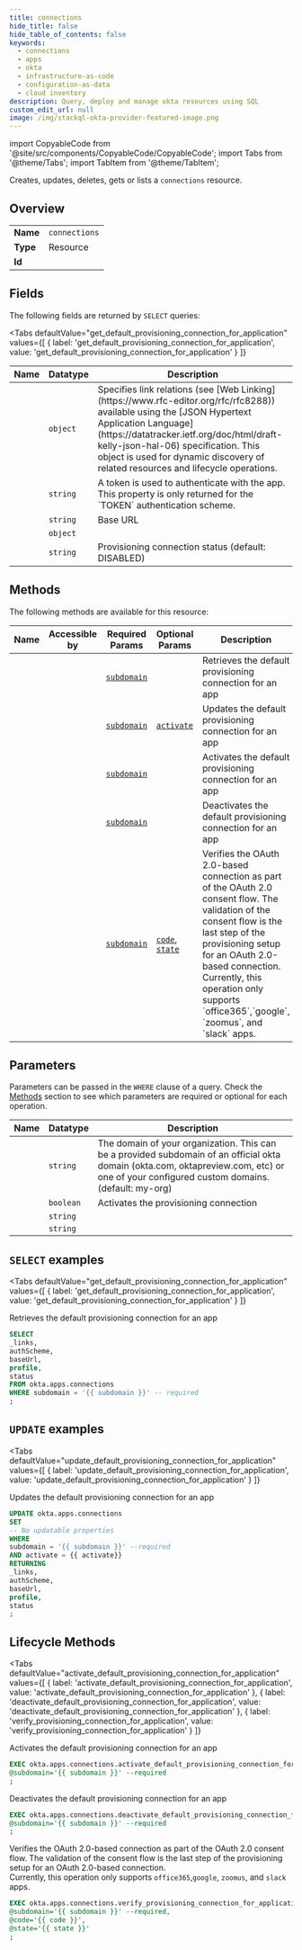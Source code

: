```yaml
--- 
title: connections
hide_title: false
hide_table_of_contents: false
keywords:
  - connections
  - apps
  - okta
  - infrastructure-as-code
  - configuration-as-data
  - cloud inventory
description: Query, deploy and manage okta resources using SQL
custom_edit_url: null
image: /img/stackql-okta-provider-featured-image.png
---
```


import CopyableCode from '@site/src/components/CopyableCode/CopyableCode';
import Tabs from '@theme/Tabs';
import TabItem from '@theme/TabItem';

Creates, updates, deletes, gets or lists a <code>connections</code> resource.

## Overview
<table><tbody>
<tr><td><b>Name</b></td><td><code>connections</code></td></tr>
<tr><td><b>Type</b></td><td>Resource</td></tr>
<tr><td><b>Id</b></td><td><CopyableCode code="okta.apps.connections" /></td></tr>
</tbody></table>

## Fields

The following fields are returned by `SELECT` queries:

<Tabs
    defaultValue="get_default_provisioning_connection_for_application"
    values={[
        { label: 'get_default_provisioning_connection_for_application', value: 'get_default_provisioning_connection_for_application' }
    ]}
>
<TabItem value="get_default_provisioning_connection_for_application">

<table>
<thead>
    <tr>
    <th>Name</th>
    <th>Datatype</th>
    <th>Description</th>
    </tr>
</thead>
<tbody>
<tr>
    <td><CopyableCode code="_links" /></td>
    <td><code>object</code></td>
    <td>Specifies link relations (see [Web Linking](https://www.rfc-editor.org/rfc/rfc8288)) available using the [JSON Hypertext Application Language](https://datatracker.ietf.org/doc/html/draft-kelly-json-hal-06) specification. This object is used for dynamic discovery of related resources and lifecycle operations.</td>
</tr>
<tr>
    <td><CopyableCode code="authScheme" /></td>
    <td><code>string</code></td>
    <td>A token is used to authenticate with the app. This property is only returned for the `TOKEN` authentication scheme.</td>
</tr>
<tr>
    <td><CopyableCode code="baseUrl" /></td>
    <td><code>string</code></td>
    <td>Base URL</td>
</tr>
<tr>
    <td><CopyableCode code="profile" /></td>
    <td><code>object</code></td>
    <td></td>
</tr>
<tr>
    <td><CopyableCode code="status" /></td>
    <td><code>string</code></td>
    <td>Provisioning connection status (default: DISABLED)</td>
</tr>
</tbody>
</table>
</TabItem>
</Tabs>

## Methods

The following methods are available for this resource:

<table>
<thead>
    <tr>
    <th>Name</th>
    <th>Accessible by</th>
    <th>Required Params</th>
    <th>Optional Params</th>
    <th>Description</th>
    </tr>
</thead>
<tbody>
<tr>
    <td><a href="#get_default_provisioning_connection_for_application"><CopyableCode code="get_default_provisioning_connection_for_application" /></a></td>
    <td><CopyableCode code="select" /></td>
    <td><a href="#parameter-subdomain"><code>subdomain</code></a></td>
    <td></td>
    <td>Retrieves the default provisioning connection for an app</td>
</tr>
<tr>
    <td><a href="#update_default_provisioning_connection_for_application"><CopyableCode code="update_default_provisioning_connection_for_application" /></a></td>
    <td><CopyableCode code="update" /></td>
    <td><a href="#parameter-subdomain"><code>subdomain</code></a></td>
    <td><a href="#parameter-activate"><code>activate</code></a></td>
    <td>Updates the default provisioning connection for an app</td>
</tr>
<tr>
    <td><a href="#activate_default_provisioning_connection_for_application"><CopyableCode code="activate_default_provisioning_connection_for_application" /></a></td>
    <td><CopyableCode code="exec" /></td>
    <td><a href="#parameter-subdomain"><code>subdomain</code></a></td>
    <td></td>
    <td>Activates the default provisioning connection for an app</td>
</tr>
<tr>
    <td><a href="#deactivate_default_provisioning_connection_for_application"><CopyableCode code="deactivate_default_provisioning_connection_for_application" /></a></td>
    <td><CopyableCode code="exec" /></td>
    <td><a href="#parameter-subdomain"><code>subdomain</code></a></td>
    <td></td>
    <td>Deactivates the default provisioning connection for an app</td>
</tr>
<tr>
    <td><a href="#verify_provisioning_connection_for_application"><CopyableCode code="verify_provisioning_connection_for_application" /></a></td>
    <td><CopyableCode code="exec" /></td>
    <td><a href="#parameter-subdomain"><code>subdomain</code></a></td>
    <td><a href="#parameter-code"><code>code</code></a>, <a href="#parameter-state"><code>state</code></a></td>
    <td>Verifies the OAuth 2.0-based connection as part of the OAuth 2.0 consent flow. The validation of the consent flow is the last step of the provisioning setup for an OAuth 2.0-based connection.<br />Currently, this operation only supports `office365`,`google`, `zoomus`, and `slack` apps.<br /></td>
</tr>
</tbody>
</table>

## Parameters

Parameters can be passed in the `WHERE` clause of a query. Check the [Methods](#methods) section to see which parameters are required or optional for each operation.

<table>
<thead>
    <tr>
    <th>Name</th>
    <th>Datatype</th>
    <th>Description</th>
    </tr>
</thead>
<tbody>
<tr id="parameter-subdomain">
    <td><CopyableCode code="subdomain" /></td>
    <td><code>string</code></td>
    <td>The domain of your organization. This can be a provided subdomain of an official okta domain (okta.com, oktapreview.com, etc) or one of your configured custom domains. (default: my-org)</td>
</tr>
<tr id="parameter-activate">
    <td><CopyableCode code="activate" /></td>
    <td><code>boolean</code></td>
    <td>Activates the provisioning connection</td>
</tr>
<tr id="parameter-code">
    <td><CopyableCode code="code" /></td>
    <td><code>string</code></td>
    <td></td>
</tr>
<tr id="parameter-state">
    <td><CopyableCode code="state" /></td>
    <td><code>string</code></td>
    <td></td>
</tr>
</tbody>
</table>

## `SELECT` examples

<Tabs
    defaultValue="get_default_provisioning_connection_for_application"
    values={[
        { label: 'get_default_provisioning_connection_for_application', value: 'get_default_provisioning_connection_for_application' }
    ]}
>
<TabItem value="get_default_provisioning_connection_for_application">

Retrieves the default provisioning connection for an app

```sql
SELECT
_links,
authScheme,
baseUrl,
profile,
status
FROM okta.apps.connections
WHERE subdomain = '{{ subdomain }}' -- required
;
```
</TabItem>
</Tabs>


## `UPDATE` examples

<Tabs
    defaultValue="update_default_provisioning_connection_for_application"
    values={[
        { label: 'update_default_provisioning_connection_for_application', value: 'update_default_provisioning_connection_for_application' }
    ]}
>
<TabItem value="update_default_provisioning_connection_for_application">

Updates the default provisioning connection for an app

```sql
UPDATE okta.apps.connections
SET 
-- No updatable properties
WHERE 
subdomain = '{{ subdomain }}' --required
AND activate = {{ activate}}
RETURNING
_links,
authScheme,
baseUrl,
profile,
status
;
```
</TabItem>
</Tabs>


## Lifecycle Methods

<Tabs
    defaultValue="activate_default_provisioning_connection_for_application"
    values={[
        { label: 'activate_default_provisioning_connection_for_application', value: 'activate_default_provisioning_connection_for_application' },
        { label: 'deactivate_default_provisioning_connection_for_application', value: 'deactivate_default_provisioning_connection_for_application' },
        { label: 'verify_provisioning_connection_for_application', value: 'verify_provisioning_connection_for_application' }
    ]}
>
<TabItem value="activate_default_provisioning_connection_for_application">

Activates the default provisioning connection for an app

```sql
EXEC okta.apps.connections.activate_default_provisioning_connection_for_application 
@subdomain='{{ subdomain }}' --required
;
```
</TabItem>
<TabItem value="deactivate_default_provisioning_connection_for_application">

Deactivates the default provisioning connection for an app

```sql
EXEC okta.apps.connections.deactivate_default_provisioning_connection_for_application 
@subdomain='{{ subdomain }}' --required
;
```
</TabItem>
<TabItem value="verify_provisioning_connection_for_application">

Verifies the OAuth 2.0-based connection as part of the OAuth 2.0 consent flow. The validation of the consent flow is the last step of the provisioning setup for an OAuth 2.0-based connection.<br />Currently, this operation only supports `office365`,`google`, `zoomus`, and `slack` apps.<br />

```sql
EXEC okta.apps.connections.verify_provisioning_connection_for_application 
@subdomain='{{ subdomain }}' --required, 
@code='{{ code }}', 
@state='{{ state }}'
;
```
</TabItem>
</Tabs>
